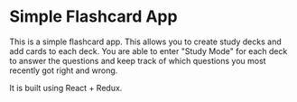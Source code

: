 # Simple Flashcard App

This is a simple flashcard app. This allows you to create study decks and add cards to each deck. You are able to enter "Study Mode" for each deck to answer the questions and keep track of which questions you most recently got right and wrong.

It is built using React + Redux.